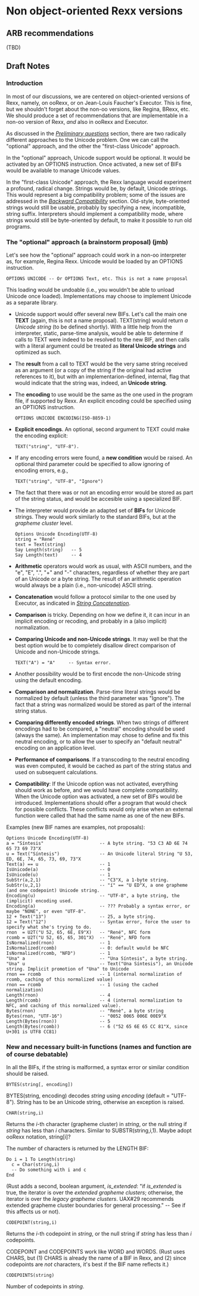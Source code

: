 # Non object-oriented Rexx versions

## ARB recommendations

(TBD)

## Draft Notes

### Introduction

In most of our discussions, we are centered on object-oriented versions of Rexx, namely, on ooRexx, or on Jean-Louis Faucher's Executor. This is fine, but we shouldn't forget about the non-oo versions, like Regina, BRexx, etc. We should produce a
set of recommendations that are implementable in a non-oo version of Rexx, _and_ also in ooRexx and Executor.

As discussed in the *[Preliminary questions](0150_Preliminary_questions.md)* section, there are two radically different approaches to the Unicode problem. One we can call the "optional" approach, and the other the "first-class Unicode" approach. 

In the "optional" approach, Unicode support would be optional. It would be activated by an OPTIONS instruction. Once activated, a new set of BIFs would be available to manage Unicode values.

In the "first-class Unicode" approach, the Rexx language would experiment a profound, radical change. Strings would be, by default, Unicode strings. This would represent a big compatibility problem; some of the issues are addressed in the *[Backward Compatibility](0300_Backward_compatibility.md)* section. Old-style, byte-oriented strings would still be usable, probably by specifying a new, incompatible, string suffix. Interpreters should implement a compatibility mode, where
strings would still be byte-oriented by default, to make it possible to run old programs.

### The "optional" approach (a brainstorm proposal) (jmb)

Let's see how the "optional" approach could work in a non-oo interpreter as, for example, Regina Rexx. Unicode would be loaded by an OPTIONS instruction. 

    OPTIONS UNICODE -- Or OPTIONS Text, etc. This is not a name proposal
This loading would be undoable (i.e., you wouldn't be able to unload Unicode once loaded). Implementations may choose to implement Unicode as a separate library.

* Unicode support would offer several new BIFs. Let's call the main one **TEXT** (again, this is not a name proposal). TEXT(string) would return _a Unicode string_ (to be defined shortly). With a little help from the interpreter, static, parse-time analysis, would be able to determine if calls to TEXT were indeed to be resolved to the new BIF, and then calls with a literal argument could be treated as **literal Unicode strings** and optimized as such.

* The **result** from a call to TEXT would be the very same string received as an argument (or a copy of the string if the original had active references to it), but with an implementarion-defined, internal, flag that would indicate that the string was, indeed, an **Unicode string**.

* The **encoding** to use would be the same as the one used in the program file, if supported by Rexx. An explicit encoding could be specified using an OPTIONS instruction.
  ```
  OPTIONS UNICODE ENCODING(ISO-8859-1)
  ```
* **Explicit encodings**. An optional, second argument to TEXT could make the encoding explicit:
  ```
  TEXT("string", "UTF-8").
  ```
* If any encoding errors were found, a **new condition** would be raised. An optional third parameter could be specified to allow ignoring of encoding errors, e.g.,
  ```
  TEXT("string", "UTF-8", "Ignore")
  ```
* The fact that there was or not an encoding error would be stored as part of the string status, and would be accesible using a specialized BIF.

* The interpreter would provide an adapted set of **BIFs** for Unicode strings. They would work similarly to the standard BIFs, but at the _grapheme cluster_ level.
  ```
  Options Unicode Encoding(UTF-8)
  string = "René"
  text = Text(string)
  Say Length(string)   -- 5
  Say Length(text)     -- 4
  ```
* **Arithmetic** operators would work as usual, with ASCII numbers, and the "e", "E", ".", "+" and "-" characters, regardless of whether they are part of an Unicode or a byte string. The result of an arithmetic operation would always be a plain (i.e., non-unicode) ASCII string.

* **Concatenation** would follow a protocol similar to the one used by Executor, as indicated in *[String Concatenation](0525_String_concatenation.md)*.

* **Comparison** is tricky. Depending on how we define it, it can incur in an implicit encoding or recoding, and probably in a (also implicit) normalization.
  
* **Comparing Unicode and non-Unicode strings**. It may well be that the best option would be to completely disallow direct comparison of Unicode and non-Unicode strings.
  ```
  TEXT("A") = "A"     -- Syntax error.
  ```
* Another possibility would be to first encode the non-Unicode string using the default encoding.
    
* **Comparison and normalization**. Parse-time literal strings would be normalized by default (unless the third parameter was "Ignore"). The fact that a string was normalized would be stored as part of the internal string status.
  
* **Comparing differently encoded strings**. When two strings of different encodings had to be compared, a "neutral" encoding should be used (always the same). An implementation may chose to define and fix this neutral encoding, or to allow the user to specify an "default neutral" encoding on an application level.

* **Performance of comparisons**. If a transcoding to the neutral encoding was even computed, it would be cached as part of the string status and used on subsequent calculations.

* **Compatibility**: If the Unicode option was not activated, everything should work as before, and we would have complete compatibility. When the Unicode option was activated, a new set of BIFs would be introduced. Implementations should offer a program that would check for possible conflicts. These conflicts would only arise when an external function were called that had the same name as one of the new BIFs.

Examples (new BIF names are examples, not proposals):

    Options Unicode Encoding(UTF-8)
    a = "Síntesis"                     -- A byte string. "53 C3 AD 6E 74 65 73 69 73"X
    u = Text("Síntesis")               -- An Unicode literal String "U 53, ED, 6E, 74, 65, 73, 69, 73"X
    Text(a) == u                       -- 1        
    IsUnicode(a)                       -- 0
    IsUnicode(u)                       -- 1
    SubStr(a,2,1)                      -- "C3"X, a 1-byte string.
    SubStr(u,2,1)                      -- "í" == "U ED"X, a one grapheme (and one codepoint) Unicode string.
    Encoding(u)                        -- "UTF-8", a byte string, the (implicit) encoding used.
    Encoding(a)                        -- ??? Probably a syntax error, or maybe "NONE", or even "UTF-8".
    12 + Text("13")                    -- 25, a byte string.
    12 = Text("12")                    -- Syntax error, force the user to specify what she's trying to do.
    rnon  = U2T("U 52, 65, 6E, E9"X)   -- "René", NFC form
    rcomb = U2T("U 52, 65, 65, 301"X)  -- "René", NFD form
    IsNormalized(rnon)                 -- 1
    IsNormalized(rcomb)                -- 0: default would be NFC
    IsNormalized(rcomb, "NFD")         -- 1
    "Una" a                            -- "Una Síntesis", a byte string.
    "Una" u                            -- Text("Una Síntesis"), an Unicode string. Implicit promotion of "Una" to Unicode
    rnon == rcomb                      -- 1 (internal normalization of rcomb, caching of this normalized value)
    rnon == rcomb                      -- 1 (using the cached normalization)
    Length(rnon)                       -- 4
    Length(rcomb)                      -- 4 (internal normalization to NFC, and caching of this normalized value).
    Bytes(rnon)                        -- "Renè", a byte string
    Bytes(rnon, "UTF-16")              -- "0052 0065 006E 00E9"X
    Length(Bytes(rnon))                -- 5 
    Length(Bytes(rcomb))               -- 6 ("52 65 6E 65 CC 81"X, since U+301 is UTF8 CC81)

### New and necessary built-in functions (names and function are of course debatable)

In all the BIFs, if the string is malformed, a syntax error or similar condition should be raised.

    BYTES(string[, encoding])
    
BYTES(string, encoding) decodes _string_ using _encoding_ (default = "UTF-8"). String has to be an Unicode string, otherwise an exception is raised. 

    CHAR(string,i) 
        
Returns the _i_-th character (grapheme cluster) in _string_, or the null string if _string_ has less than _i_ characters. Similar to SUBSTR(string,i,1). Maybe adopt ooRexx notation, string[i]?

The number of characters is returned by the LENGTH BIF:

    Do i = 1 To Length(string)
      c = Char(string,i)
      -- Do something with i and c
    End

(Rust adds a second, boolean argument, _is_extended_: "if _is_extended_ is true, the iterator is over the _extended grapheme clusters_; otherwise, the iterator is over the _legacy grapheme clusters_. UAX#29 recommends extended grapheme cluster boundaries for general processing." -- See if this affects us or not).

    CODEPOINT(string,i)
    
Returns the _i_-th codepoint in _string_, or the null string if _string_ has less than _i_ codepoints.

CODEPOINT and CODEPOINTS work like WORD and WORDS. (Rust uses CHARS, but (1) CHARS is already the name of a BIF in Rexx, and (2) since codepoints are _not_ characters, it's best if the BIF name reflects it.)

    CODEPOINTS(string)
    
Number of codepoints in _string_.
